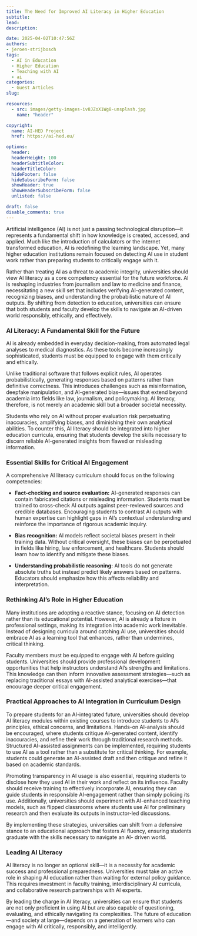 ```yaml
---
title: The Need for Improved AI Literacy in Higher Education
subtitle: 
lead: 
description: 

date: 2025-04-02T10:47:56Z
authors:
- jeroen-strijbosch
tags:
  - AI in Education
  - Higher Education
  - Teaching with AI
  - ai
categories:
  - Guest Articles
slug:

resources:
  - src: images/getty-images-iv8JZoX1Wg8-unsplash.jpg
    name: "header"

copyright:
  name: AI-HED Project
  href: https://ai-hed.eu/

options:
  header:
  headerHeight: 100
  headerSubtitleColor:
  headerTitleColor:
  hideFooter: false
  hideSubscribeForm: false
  showHeader: true
  ShowHeaderSubscribeForm: false
  unlisted: false

draft: false
disable_comments: true
---
```


Artificial intelligence (AI) is not just a passing technological disruption—it represents a fundamental shift in how knowledge is created, accessed, and applied. Much like the introduction of calculators or the internet transformed education, AI is redefining the learning landscape. Yet, many higher education institutions remain focused on detecting AI use in student work rather than preparing students to critically engage with it.

Rather than treating AI as a threat to academic integrity, universities should view AI literacy as a core competency essential for the future workforce. AI is reshaping industries from journalism and law to medicine and finance, necessitating a new skill set that includes verifying AI-generated content, recognizing biases, and understanding the probabilistic nature of AI outputs. By shifting from detection to education, universities can ensure that both students and faculty develop the skills to navigate an AI-driven world responsibly, ethically, and effectively.

### AI Literacy: A Fundamental Skill for the Future

AI is already embedded in everyday decision-making, from automated legal analyses to medical diagnostics. As these tools become increasingly sophisticated, students must be equipped to engage with them critically and ethically.

Unlike traditional software that follows explicit rules, AI operates probabilistically, generating responses based on patterns rather than definitive correctness. This introduces challenges such as misinformation, deepfake manipulation, and AI-generated bias—issues that extend beyond academia into fields like law, journalism, and policymaking. AI literacy, therefore, is not merely an academic skill but a broader societal necessity.

Students who rely on AI without proper evaluation risk perpetuating inaccuracies, amplifying biases, and diminishing their own analytical abilities. To counter this, AI literacy should be integrated into higher education curricula, ensuring that students develop the skills necessary to discern reliable AI-generated insights from flawed or misleading information.

### Essential Skills for Critical AI Engagement

A comprehensive AI literacy curriculum should focus on the following competencies:

- **Fact-checking and source evaluation:** AI-generated responses can contain fabricated citations or misleading information. Students must be trained to cross-check AI outputs against peer-reviewed sources and credible databases. Encouraging students to contrast AI outputs with human expertise can highlight gaps in AI’s contextual understanding and reinforce the importance of rigorous academic inquiry.

- **Bias recognition:** AI models reflect societal biases present in their training data. Without critical oversight, these biases can be perpetuated in fields like hiring, law enforcement, and healthcare. Students should learn how to identify and mitigate these biases.

- **Understanding probabilistic reasoning:** AI tools do not generate absolute truths but instead predict likely answers based on patterns. Educators should emphasize how this affects reliability and interpretation.

### Rethinking AI’s Role in Higher Education

Many institutions are adopting a reactive stance, focusing on AI detection rather than its educational potential. However, AI is already a fixture in professional settings, making its integration into academic work inevitable. Instead of designing curricula around catching AI use, universities should embrace AI as a learning tool that enhances, rather than undermines, critical thinking.

Faculty members must be equipped to engage with AI before guiding students. Universities should provide professional development opportunities that help instructors understand AI’s strengths and limitations. This knowledge can then inform innovative assessment strategies—such as replacing traditional essays with AI-assisted analytical exercises—that encourage deeper critical engagement.

### Practical Approaches to AI Integration in Curriculum Design

To prepare students for an AI-integrated future, universities should develop AI literacy modules within existing courses to introduce students to AI’s principles, ethical concerns, and limitations. Hands-on AI-analysis should be encouraged, where students critique AI-generated content, identify inaccuracies, and refine their work through traditional research methods. Structured AI-assisted assignments can be implemented, requiring students to use AI as a tool rather than a substitute for critical thinking. For example, students could generate an AI-assisted draft and then critique and refine it based on academic standards.

Promoting transparency in AI usage is also essential, requiring students to disclose how they used AI in their work and reflect on its influence. Faculty should receive training to effectively incorporate AI, ensuring they can guide students in responsible AI-engagement rather than simply policing its use. Additionally, universities should experiment with AI-enhanced teaching models, such as flipped classrooms where students use AI for preliminary research and then evaluate its outputs in instructor-led discussions.

By implementing these strategies, universities can shift from a defensive stance to an educational approach that fosters AI fluency, ensuring students graduate with the skills necessary to navigate an AI- driven world.

### Leading AI Literacy

AI literacy is no longer an optional skill—it is a necessity for academic success and professional preparedness. Universities must take an active role in shaping AI education rather than waiting for external policy guidance. This requires investment in faculty training, interdisciplinary AI curricula, and collaborative research partnerships with AI experts.

By leading the charge in AI literacy, universities can ensure that students are not only proficient in using AI but are also capable of questioning, evaluating, and ethically navigating its complexities. The future of education—and society at large—depends on a generation of learners who can engage with AI critically, responsibly, and intelligently.

 

